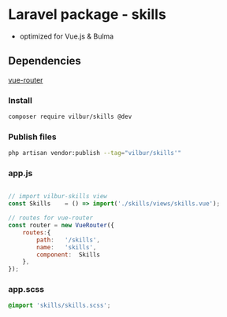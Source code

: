 # Laravel package - skills<br>
* optimized for Vue.js & Bulma

## Dependencies
[vue-router](https://github.com/vuejs/vue-router)<br>

### Install
``` bash
composer require vilbur/skills @dev
```

### Publish files
``` bash
php artisan vendor:publish --tag="vilbur/skills'"
```

### app.js
``` javascript

// import vilbur-skills view
const Skills	= () => import('./skills/views/skills.vue');

// routes for vue-router
const router = new VueRouter({
	routes:{
		path:	'/skills',
		name:	'skills',
		component:	Skills
	},
});
```

### app.scss
``` scss
@import 'skills/skills.scss';
```

